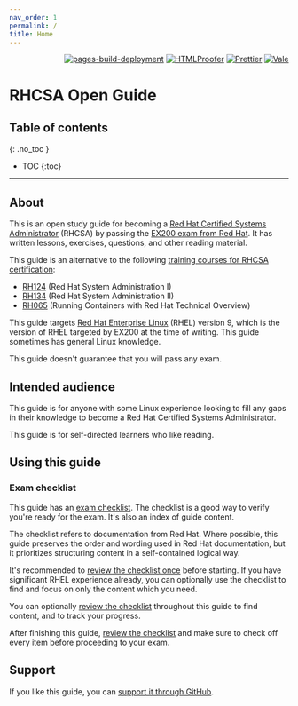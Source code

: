 ```yaml
---
nav_order: 1
permalink: /
title: Home
---
```


<p align="right">
  <a href="https://github.com/rbong/rhcsa-open-guide/actions/workflows/pages/pages-build-deployment"><img src="https://github.com/rbong/rhcsa-open-guide/actions/workflows/pages/pages-build-deployment/badge.svg" alt="pages-build-deployment"></a>
  <a href="https://github.com/rbong/rhcsa-open-guide/actions/workflows/htmlproofer.yml"><img src="https://github.com/rbong/rhcsa-open-guide/actions/workflows/htmlproofer.yml/badge.svg" alt="HTMLProofer"></a>
  <a href="https://github.com/rbong/rhcsa-open-guide/actions/workflows/prettier.yml"><img src="https://github.com/rbong/rhcsa-open-guide/actions/workflows/prettier.yml/badge.svg" alt="Prettier"></a>
  <a href="https://github.com/rbong/rhcsa-open-guide/actions/workflows/vale.yml"><img src="https://github.com/rbong/rhcsa-open-guide/actions/workflows/vale.yml/badge.svg" alt="Vale"></a>
</p>

<h1 class="no_toc">RHCSA Open Guide</h1>

## Table of contents

{: .no_toc }

<!-- prettier-ignore -->
- TOC
{:toc}

---

## About

This is an open study guide for becoming a [Red Hat Certified Systems Administrator](https://www.redhat.com/en/services/certification/rhcsa) (RHCSA)
by passing the [EX200 exam from Red Hat](https://www.redhat.com/en/services/training/ex200-red-hat-certified-system-administrator-rhcsa-exam).
It has written lessons, exercises, questions, and other reading material.

This guide is an alternative to the following [training courses for RHCSA certification](https://www.redhat.com/en/services/certification/rhcsa?pfe-zeueqhsom=training):

- [RH124](https://www.redhat.com/en/services/training/rh124-red-hat-system-administration-i) (Red Hat System Administration I)
- [RH134](https://www.redhat.com/en/services/training/rh124-red-hat-system-administration-i) (Red Hat System Administration II)
- [RH065](https://www.redhat.com/en/services/training/rh065-running-containers-red-hat-technical-overview) (Running Containers with Red Hat Technical Overview)

This guide targets [Red Hat Enterprise Linux](https://www.redhat.com/en/technologies/linux-platforms/enterprise-linux) (RHEL) version 9,
which is the version of RHEL targeted by EX200 at the time of writing.
This guide sometimes has general Linux knowledge.

This guide doesn't guarantee that you will pass any exam.

## Intended audience

This guide is for anyone with some Linux experience looking to fill any gaps in their knowledge to become a Red Hat Certified Systems Administrator.

This guide is for self-directed learners who like reading.

## Using this guide

### Exam checklist

This guide has an [exam checklist](exam-checklist).
The checklist is a good way to verify you're ready for the exam.
It's also an index of guide content.

The checklist refers to documentation from Red Hat.
Where possible, this guide preserves the order and wording used in Red Hat documentation, but it prioritizes structuring content in a self-contained logical way.

It's recommended to [review the checklist once](exam-checklist) before starting.
If you have significant RHEL experience already, you can optionally use the checklist to find and focus on only the content which you need.

You can optionally [review the checklist](exam-checklist) throughout this guide to find content, and to track your progress.

After finishing this guide, [review the checklist](exam-checklist) and make sure to check off every item before proceeding to your exam.

## Support

If you like this guide, you can [support it through GitHub](https://github.com/sponsors/rbong).
